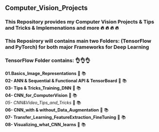 ## Computer_Vision_Projects
### This Repository provides my Computer Vision Projects  & Tips and Tricks & Implemenations and more  :fire: :fire: :fire: :fire:

### This Reposirory will contains main two Folders: (TensorFlow and PyTorch) for both major Frameworks for Deep Learning

### TensorFlow Folder contains: 👌👌👌
__01.Basics_Image_Representations__  :pencil: :books: <br />
__02- ANN & Sequential & Functional API & TensorBoard__  :pencil: :books: <br />
__03- Tips & Tricks_Training_DNN__  :pencil: :books: <br />
__04- CNN_for_ComputerVision__  :pencil: :books: <br />
__05- CNN_&_Video_Tips_and_Tricks__  :pencil: :books: <br />
__06- CNN_with & without_Data_Augmentation__  :pencil: :books: <br />
__07- Transfer_Learning_FeatureExtraction_FineTuning__  :pencil: :books: <br />
__08- Visualizing_what_CNN_learns__  :pencil: :books: <br />
